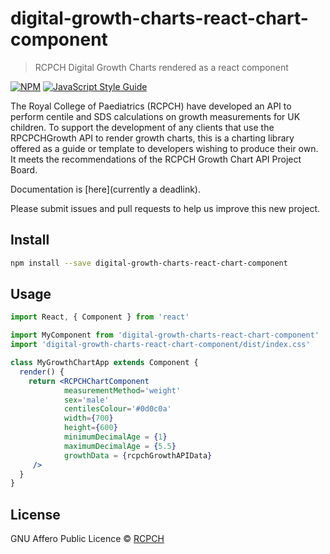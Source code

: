 # digital-growth-charts-react-chart-component

> RCPCH Digital Growth Charts rendered as a react component

[![NPM](https://img.shields.io/npm/v/digital-growth-charts-react-chart-component.svg)](https://www.npmjs.com/package/digital-growth-charts-react-chart-component) [![JavaScript Style Guide](https://img.shields.io/badge/code_style-standard-brightgreen.svg)](https://standardjs.com)

The Royal College of Paediatrics (RCPCH) have developed an API to perform centile and SDS calculations on growth measurements for UK children. To support the development of any clients that use the RPCPCHGrowth API to render growth charts, this is a charting library offered as a guide or template to developers wishing to produce their own. It meets the recommendations of the RCPCH Growth Chart API Project Board. 

Documentation is [here](currently a deadlink).

Please submit issues and pull requests to help us improve this new project.

## Install

```bash
npm install --save digital-growth-charts-react-chart-component
```

## Usage

```jsx
import React, { Component } from 'react'

import MyComponent from 'digital-growth-charts-react-chart-component'
import 'digital-growth-charts-react-chart-component/dist/index.css'

class MyGrowthChartApp extends Component {
  render() {
    return <RCPCHChartComponent
            measurementMethod='weight'
            sex='male'
            centilesColour='#0d0c0a'
            width={700}
            height={600}
            minimumDecimalAge = {1}
            maximumDecimalAge = {5.5}
            growthData = {rcpchGrowthAPIData}
     />
  }
}
```

## License

GNU Affero Public Licence © [RCPCH](https://github.com/rcpch)
